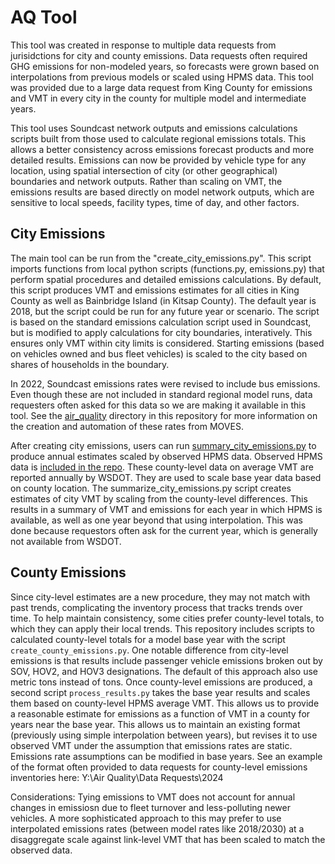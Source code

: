 # AQ Tool

This tool was created in response to multiple data requests from jurisidctions for city and county emissions. Data requests often required GHG emissions for non-modeled years, so forecasts were grown based on interpolations from previous models or scaled using HPMS data. This tool was provided due to a large data request from King County for emissions and VMT in every city in the county for multiple model and intermediate years. 

This tool uses Soundcast network outputs and emissions calculations scripts built from those used to calculate regional emissions totals. This allows a better consistency across emissions forecast products and more detailed results. Emissions can now be provided by vehicle type for any location, using spatial intersection of city (or other geographical) boundaries and network outputs. Rather than scaling on VMT, the emissions results are based directly on model network outputs, which are sensitive to local speeds, facility types, time of day, and other factors. 

## City Emissions

The main tool can be run from the "create_city_emissions.py". This script imports functions from local python scripts (functions.py, emissions.py) that perform spatial procedures and detailed emissions calculations. By default, this script produces VMT and emissions estimates for all cities in King County as well as Bainbridge Island (in Kitsap County). The default year is 2018, but the script could be run for any future year or scenario. The script is based on the standard emissions calculation script used in Soundcast, but is modified to apply calculations for city boundaries, interatively. This ensures only VMT within city limits is considered. Starting emissions (based on vehicles owned and bus fleet vehicles) is scaled to the city based on shares of households in the boundary. 

In 2022, Soundcast emissions rates were revised to include bus emissions. Even though these are not included in standard regional model runs, data requesters often asked for this data so we are making it available in this tool. See the [air_quality](https://github.com/psrc/travel-modeling/tree/master/air_quality/moves) directory in this repository for more information on the creation and automation of these rates from MOVES. 

After creating city emissions, users can run [summary_city_emissions.py](https://github.com/psrc/travel-modeling/blob/master/aq_tool/summarize_city_emissions.py) to produce annual estimates scaled by observed HPMS data. Observed HPMS data is [included in the repo](https://github.com/psrc/travel-modeling/blob/master/aq_tool/inputs/hpms_observed.csv). These county-level data on average VMT are reported annually by WSDOT. They are used to scale base year data based on county location. The summarize_city_emissions.py script creates estimates of city VMT by scaling from the county-level differences. This results in a summary of VMT and emissions for each year in which HPMS is available, as well as one year beyond that using interpolation. This was done because requestors often ask for the current year, which is generally not available from WSDOT.  

## County Emissions
Since city-level estimates are a new procedure, they may not match with past trends, complicating the inventory process that tracks trends over time. To help maintain consistency, some cities prefer county-level totals, to which they can apply their local trends. This repository includes scripts to calculated county-level totals for a model base year with the script `create_county_emissions.py`. One notable difference from city-level emissions is that results include passenger vehicle emissions broken out by SOV, HOV2, and HOV3 designations. The default of this approach also use metric tons instead of tons. Once county-level emissions are produced, a second script `process_results.py` takes the base year results and scales them based on county-level HPMS average VMT. This allows us to provide a reasonable estimate for emissions as a function of VMT in a county for years near the base year. This allows us to maintain an existing format (previously using simple interpolation between years), but revises it to use observed VMT under the assumption that emissions rates are static. Emissions rate assumptions can be modified in base years. See an example of the format often provided to data requests for county-level emissions inventories here: Y:\Air Quality\Data Requests\2024

Considerations: Tying emissions to VMT does not account for annual changes in emissiosn due to fleet turnover and less-polluting newer vehicles. A more sophisticated approach to this may prefer to use interpolated emissions rates (between model rates like 2018/2030) at a disaggregate scale against link-level VMT that has been scaled to match the observed data. 
